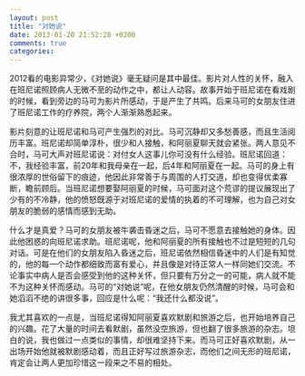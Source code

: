 ```yaml
---
layout: post
title: "对她说"
date: 2013-01-20 21:52:28 +0200
comments: true
categories: 
---
```



2012看的电影异常少，《对她说》毫无疑问是其中最佳。影片对人性的关怀，融入在班尼诺照顾病人无微不至的动作之中，都让人动容。故事开始于班尼诺在看戏剧的时候，看到旁边的马可为影片所感动，于是产生了共鸣。后来马可的女朋友住进了班尼诺工作的疗养院，两个人渐渐熟悉起来。

影片刻意的让班尼诺和马可产生强烈的对比。马可沉静却又多愁善感，而且生活阅历丰富。班尼诺却简单淳朴，很少和人接触，和阿丽夏聊天就会紧张。两人意见不合时，马可大声对班尼诺说：对付女人这事儿你可没有什么经验。班尼诺回道：不，我经验丰富，前20年和我母亲在一起，后4年和阿丽夏在一起。马可的身上有很浓厚的世俗留下的痕迹，他因此非常善于与周围的人打交道，却也变得优柔寡断，瞻前顾后。当班尼诺想要娶阿丽夏的时候，马可面对这个荒谬的提议展现出了少有的不冷静，他的愤怒既源于对班尼诺的爱情的执着的不可理解，也为自己对女朋友的脆弱的感情而感到无助。

什么才是真爱？马可的女朋友被牛袭击昏迷之后，马可不愿意去接触她的身体。因此他困惑的向班尼诺求助。班尼诺呢，他和阿丽夏的所有接触也不过是短短的几句对话。可是在他们的女朋友陷入昏迷之后，班尼诺依然相信昏迷中的人们是有知觉的，他的每一个动作都细致而富有爱心，并且像是对待正常人一样同她们交流。不论事实中病人是否会感受到他的这种关怀，但只要有万分之一的可能，病人就不能不为这种关怀而感动。马可的“对她说”呢，在他女朋友仍然清醒的时候，马可会和她滔滔不绝的讲很多事，回应是什么呢：“我还什么都没说”。

我尤其喜欢的一点是，当班尼诺得知阿丽夏喜欢默剧和旅游之后，也开始培养自己的兴趣。花了大量的时间去看默剧，虽然没空旅游，但也翻了很多旅游的杂志。坦白的说，我也做过一点类似的事情，却很难坚持下来。而马可正好喜欢默剧，从一出场开始他就被默剧感动着，而且正好写过旅游杂志，而他们之间无形的班尼诺，肯定会让两人更加珍惜这一段来之不易的相处。
